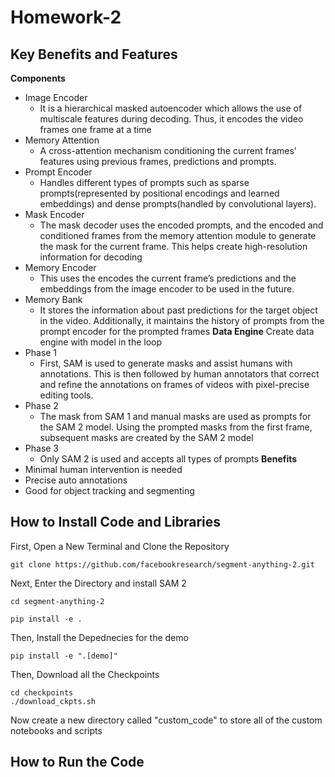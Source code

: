 # Homework-2
## Key Benefits and Features
**Components**
- Image Encoder
    - It is a hierarchical masked autoencoder which allows the use of multiscale features during decoding. Thus, it encodes the video frames one frame at a time
- Memory Attention
    - A cross-attention mechanism conditioning the current frames' features using previous frames, predictions and prompts.
- Prompt Encoder
    - Handles different types of prompts such as sparse prompts(represented by positional encodings and learned embeddings) and dense prompts(handled by convolutional layers).
- Mask Encoder
    - The mask decoder uses the encoded prompts, and the encoded and conditioned frames from the memory attention module to generate the mask for the current frame. This helps create high-resolution information for decoding
- Memory Encoder
    - This uses the encodes the current frame’s predictions and the embeddings from the image encoder to be used in the future.
- Memory Bank
    - It stores the information about past predictions for the target object in the video. Additionally, it maintains the history of prompts from the prompt encoder for the prompted frames
**Data Engine**
Create data engine with model in the loop
- Phase 1
   - First, SAM is used to generate masks and assist humans with annotations. This is then followed by human annotators that correct and refine the annotations on frames of videos  with pixel-precise editing tools.
- Phase 2
    - The mask from SAM 1 and manual masks are used as prompts for the SAM 2 model. Using the prompted masks from the first frame, subsequent masks are created by the SAM 2 model
- Phase 3
    - Only SAM 2 is used and accepts all types of prompts
**Benefits**
- Minimal human intervention is needed
- Precise auto annotations
- Good for object tracking and segmenting
## How to Install Code and Libraries
First, Open a New Terminal and Clone the Repository
```
git clone https://github.com/facebookresearch/segment-anything-2.git
```
Next, Enter the Directory and install SAM 2
```	
cd segment-anything-2
```
```	
pip install -e .
```
Then, Install the Depednecies for the demo
```
pip install -e ".[demo]"

```
Then, Download all the Checkpoints

```
cd checkpoints
./download_ckpts.sh
```
Now create a new directory called "custom_code" to store all of the custom notebooks and scripts

## How to Run the Code



